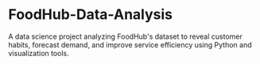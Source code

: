 # FoodHub-Data-Analysis
A data science project analyzing FoodHub's dataset to reveal customer habits, forecast demand, and improve service efficiency using Python and visualization tools.
